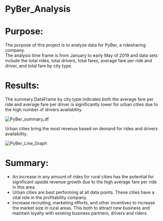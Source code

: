 # PyBer_Analysis

# Purpose:

The purpose of this project is to analyze data for PyBer, a ridesharing company.  
The analysis time frame is from January to early May of 2019 and data sets include the total rides, total drivers, total fares, average fare per ride and driver, and total fare by city type.

# Results:

The summary DataFrame by city type indicates both the average fare per ride and average fare per driver is significantly lower for urban cities due to the high number of drivers availability. 

![PyBer_summary_df](https://user-images.githubusercontent.com/102333060/166161040-2e585ea5-d1bb-4999-8e2e-0f95d58bf20e.png)

Urban cities bring the most revenue based on demand for rides and drivers availability.

![PyBer_Line_Graph](https://user-images.githubusercontent.com/102333060/166162095-3a677f33-01ae-4747-be91-361e30404a3f.png)

# Summary:

 - An increase in any amount of rides for rural cities has the potential for significant upside revenue growth due to the high average fare per ride in this area.
 - Urban cities are best performing at all data points. These cities have a vital role in the profitability company.  
 - Increase recruiting, marketing efforts, and other incentives to increase the market size in rural areas. This both to attract new business and maintain loyalty with existing business partners, drivers and riders.  
